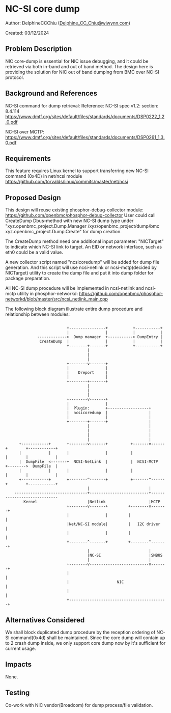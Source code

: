 # NC-SI core dump

Author: DelphineCCChiu (<Delphine_CC_Chiu@wiwynn.com>)

Created: 03/12/2024

## Problem Description

NIC core-dump is essential for NIC issue debugging, and it could be retrieved via both in-band and out of band method. The design here is providing the solution for NIC out of band dumping from BMC over NC-SI protocol.

## Background and References

NC-SI command for dump retrieval:
Reference: NC-SI spec v1.2: section: 8.4.114
<https://www.dmtf.org/sites/default/files/standards/documents/DSP0222_1.2.0.pdf>

NC-SI over MCTP:
<https://www.dmtf.org/sites/default/files/standards/documents/DSP0261_1.3.0.pdf>

## Requirements

This feature requires Linux kernel to support transferring new NC-SI command (0x4D) in net/ncsi module
<https://github.com/torvalds/linux/commits/master/net/ncsi>

## Proposed Design

This design will reuse existing phosphor-debug-collector module: <https://github.com/openbmc/phosphor-debug-collector>
User could call CreateDump Dbus-method with new NC-SI dump type under
"xyz.openbmc_project.Dump.Manager /xyz/openbmc_project/dump/bmc xyz.openbmc_project.Dump.Create" for dump creation.

The CreateDump method need one additional input parameter: "NICTarget" to indicate which NC-SI link to target.
An EID or network interface, such as eth0 could be a valid value.

A new collector script named "ncsicoredump" will be added for dump file generation.
And this script will use ncsi-netlink or ncsi-mctp(decided by NICTarget) utility to create the dump file and put it into dump folder for package preparation.

All NC-SI dump procedure will be implemented in ncsi-netlink and ncsi-mctp utility in phosphor-networkd:
<https://github.com/openbmc/phosphor-networkd/blob/master/src/ncsi_netlink_main.cpp>

The following block diagram illustrate entire dump procedure and relationship between modules:

```text

                           +----------------+           +-----------+                                                          
                           |                |           |           |                                                          
              ------------->  Dump manager  +-----------> DumpEntry |                                                          
               CreateDump  |                |           |           |                                                          
                           +--------+-------+           +-----------+                                                          
                                    |                                                                                          
                                    |                                                                                          
                                    |                                                                                          
                           +--------v-------+                                                                                  
                           |                |                                                                                  
                           |    Dreport     |                                                                                  
                           |                |                                                                                  
                           +--------+-------+                                                                                  
                                    |                                                                                          
                                    |                                                                                          
                                    |                                                                                          
                           +--------v-------+                                                                                  
                           |                |                                                                                  
                           |  Plugin:       +------------------+                                                               
                           |  ncsicoredump  |                  |                                                               
                           |                |                  |                                                               
                           +--------+-------+                  |                                                               
                                    |                          |                                                               
                                    |                          |                                                               
                                    |                          |                                                               
                                    |                          |                                                               
      +------------+       +--------v-------+          +-------v------+        +------------+                                  
      |            |       |                |          |              |        |            |                                  
      |  DumpFile  <-------+  NCSI-NetLink  |          |  NCSI-MCTP   +-------->  DumpFile  |                                  
      |            |       |                |          |              |        |            |                                  
      +------------+       +--------^-------+          +-------^------+        +------------+                                  
                                    |                          |                                                               
    --------------------------------+--------------------------+-----------------------------                                  
        Kernel                      |Netlink                   |MCTP                                                           
                           +--------v-------+         +--------v-------+                                                       
                           |                |         |                |                                                       
                           |Net/NC-SI module|         |   I2C driver   |                                                       
                           |                |         |                |                                                       
                           +--------^-------+         +--------^-------+                                                       
                                    |                          |                                                               
                                    |NC-SI                     |SMBUS                                                          
                                    |                          |                                                               
                           +--------v--------------------------v-------+                                                       
                           |                                           |                                                       
                           |                     NIC                   |                                                       
                           |                                           |                                                       
                           +-------------------------------------------+                                                       

```

## Alternatives Considered

We shall block duplicated dump procedure by the reception ordering of NC-SI command(0x4d) shall be maintained.
Since the core dump will contain up to 2 crash dump inside, we only support core dump now by it's sufficient for current usage.

## Impacts

None.

## Testing

Co-work with NIC vendor(Broadcom) for dump process/file validation.
